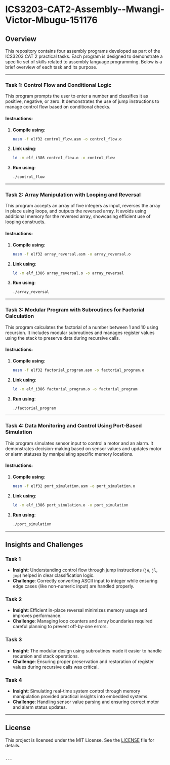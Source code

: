# ICS3203-CAT2-Assembly--Mwangi-Victor-Mbugu-151176

## Overview

This repository contains four assembly programs developed as part of the ICS3203 CAT 2 practical tasks. Each program is designed to demonstrate a specific set of skills related to assembly language programming. Below is a brief overview of each task and its purpose.

---

### Task 1: Control Flow and Conditional Logic

This program prompts the user to enter a number and classifies it as positive, negative, or zero. It demonstrates the use of jump instructions to manage control flow based on conditional checks.

#### Instructions:

1. **Compile using**:  
   ```bash
   nasm -f elf32 control_flow.asm -o control_flow.o
   ```

2. **Link using**:  
   ```bash
   ld -m elf_i386 control_flow.o -o control_flow
   ```

3. **Run using**:  
   ```bash
   ./control_flow
   ```

---

### Task 2: Array Manipulation with Looping and Reversal

This program accepts an array of five integers as input, reverses the array in place using loops, and outputs the reversed array. It avoids using additional memory for the reversed array, showcasing efficient use of looping constructs.

#### Instructions:

1. **Compile using**:  
   ```bash
   nasm -f elf32 array_reversal.asm -o array_reversal.o
   ```

2. **Link using**:  
   ```bash
   ld -m elf_i386 array_reversal.o -o array_reversal
   ```

3. **Run using**:  
   ```bash
   ./array_reversal
   ```

---

### Task 3: Modular Program with Subroutines for Factorial Calculation

This program calculates the factorial of a number between 1 and 10 using recursion. It includes modular subroutines and manages register values using the stack to preserve data during recursive calls.

#### Instructions:

1. **Compile using**:  
   ```bash
   nasm -f elf32 factorial_program.asm -o factorial_program.o
   ```

2. **Link using**:  
   ```bash
   ld -m elf_i386 factorial_program.o -o factorial_program
   ```

3. **Run using**:  
   ```bash
   ./factorial_program
   ```

---

### Task 4: Data Monitoring and Control Using Port-Based Simulation

This program simulates sensor input to control a motor and an alarm. It demonstrates decision-making based on sensor values and updates motor or alarm statuses by manipulating specific memory locations.

#### Instructions:

1. **Compile using**:  
   ```bash
   nasm -f elf32 port_simulation.asm -o port_simulation.o
   ```

2. **Link using**:  
   ```bash
   ld -m elf_i386 port_simulation.o -o port_simulation
   ```

3. **Run using**:  
   ```bash
   ./port_simulation
   ```

---

## Insights and Challenges

### Task 1

- **Insight**: Understanding control flow through jump instructions (`je`, `jl`, `jmp`) helped in clear classification logic.
- **Challenge**: Correctly converting ASCII input to integer while ensuring edge cases (like non-numeric input) are handled properly.

### Task 2

- **Insight**: Efficient in-place reversal minimizes memory usage and improves performance.
- **Challenge**: Managing loop counters and array boundaries required careful planning to prevent off-by-one errors.

### Task 3

- **Insight**: The modular design using subroutines made it easier to handle recursion and stack operations.
- **Challenge**: Ensuring proper preservation and restoration of register values during recursive calls was critical.

### Task 4

- **Insight**: Simulating real-time system control through memory manipulation provided practical insights into embedded systems.
- **Challenge**: Handling sensor value parsing and ensuring correct motor and alarm status updates.

---

## License

This project is licensed under the MIT License. See the [LICENSE](LICENSE) file for details.
```

---

